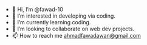 - 👋 Hi, I’m @fawad-10
- 👀 I’m interested in developing via coding.
- 🌱 I’m currently learning coding.
- 💞️ I’m looking to collaborate on web dev projects.
- 📫 How to reach me  ahmadfawadawan@gmail.com

<!---
fawad-10/fawad-10 is a ✨ special ✨ repository because its `README.md` (this file) appears on your GitHub profile.
You can click the Preview link to take a look at your changes.
--->

